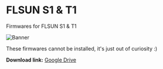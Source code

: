 # FLSUN S1 & T1
Firmwares for FLSUN S1 & T1

![Banner](https://github.com/user-attachments/assets/a2ebd6cd-e430-4d7b-a240-a8cac461b0c7)

These firmwares cannot be installed, it's just out of curiosity :)

<b>Download link:</b> [Google Drive](https://drive.google.com/drive/folders/1FhbDfTo4VOjG5H4WT80HxGEMgk2tu2l2?usp=sharing)

